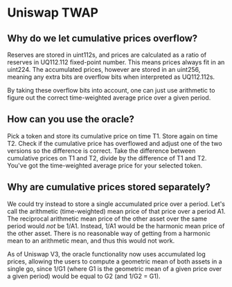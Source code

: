 # Uniswap TWAP

## Why do we let cumulative prices overflow?

Reserves are stored in uint112s, and prices are calculated as a ratio of reserves in UQ112.112 fixed-point number.
This means prices always fit in an uint224. The accumulated prices, however are stored in an uint256, meaning any extra
bits are overflow bits when interpreted as UQ112.112s. 

By taking these overflow bits into account, one can just use arithmetic to figure out the correct time-weighted average 
price over a given period.

## How can you use the oracle?

Pick a token and store its cumulative price on time T1. Store again on time T2.
Check if the cumulative price has overflowed and adjust one of the two versions so the difference is correct.
Take the difference between cumulative prices on T1 and T2, divide by the difference of T1 and T2.
You've got the time-weighted average price for your selected token.


## Why are cumulative prices stored separately?

We could try instead to store a single accumulated price over a period. Let's call the arithmetic (time-weighted) mean price of that price over a period A1.
The reciprocal arithmetic mean price of the other asset over the same period would *not* be 1/A1. Instead, 1/A1 would be the harmonic mean price of the other asset. There is no reasonable way of getting from a harmonic mean to an arithmetic mean, and thus this would not work.

As of Uniswap V3, the oracle functionality now uses accumulated log prices, allowing the users to compute a geometric mean of both assets in a single go, 
since 1/G1 (where G1 is the geometric mean of a given price over a given period) would be equal to G2 (and 1/G2 = G1).

